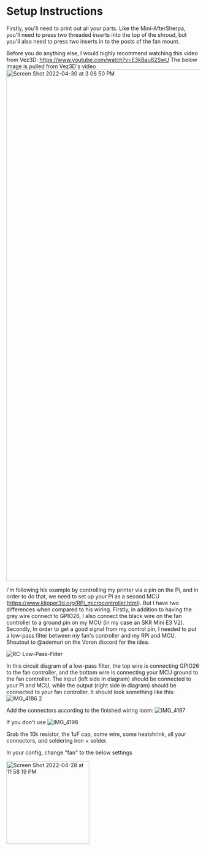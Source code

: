 # Setup Instructions
Firstly, you'll need to print out all your parts. Like the Mini-AfterSherpa, you'll need to press two threaded inserts into the top of the shroud, but you'll also need to press two inserts in to the posts of the fan mount.

Before you do anything else, I would highly recommend watching this video from Vez3D: https://www.youtube.com/watch?v=E3kBau82SwU
The below image is pulled from Vez3D's video
<img width="1334" alt="Screen Shot 2022-04-30 at 3 06 50 PM" src="https://user-images.githubusercontent.com/93737816/166124166-685a0327-5af3-42d9-935c-29a4c3455579.png">

I'm following his example by controlling my printer via a pin on the Pi, and in order to do that, we need to set up your Pi as a second MCU (https://www.klipper3d.org/RPi_microcontroller.html). But I have two differences when compared to his wiring. Firstly, in addition to having the grey wire connect to GPIO26, I also connect the black wire on the fan controller to a ground pin on my MCU (in my case an SKR Mini E3 V2). 
Secondly, In order to get a good signal from my control pin, I needed to put a low-pass filter between my fan's controller and my RPi and MCU. Shoutout to @ademuri on the Voron discord for the idea.

![RC-Low-Pass-Filter](https://user-images.githubusercontent.com/93737816/166124358-5a75a4ce-446e-4044-aa16-12f0d58c5985.png)

In this circuit diagram of a low-pass filter, the top wire is connecting GPIO26 to the fan controller, and the bottom wire is connecting your MCU ground to the fan controller. The input (left side in diagram) should be connected to your Pi and MCU, while the output (right side in diagram) should be connected to your fan controller. It should look something like this:
![IMG_4186 2](https://user-images.githubusercontent.com/93737816/166124532-96710c31-637f-4d27-a368-a54e0c64095f.JPG)

Add the connectors according to the finished wiring loom:
![IMG_4197](https://user-images.githubusercontent.com/93737816/166124548-bd6d72f8-fb3f-4af6-bbea-96309f3f34d6.JPG)

If you don't use 
![IMG_4198](https://user-images.githubusercontent.com/93737816/166124560-929e95d8-df47-4fa8-b108-b082f1d60aef.JPG)

Grab the 10k resistor, the 1uF cap, some wire, some heatshrink, all your connectors, and soldering iron + solder.

In your config, change "fan" to the below settings

<img width="216" alt="Screen Shot 2022-04-28 at 11 58 19 PM" src="https://user-images.githubusercontent.com/93737816/165898117-19b03a1c-e4a8-4704-80c5-b39b65fa33c3.png">
